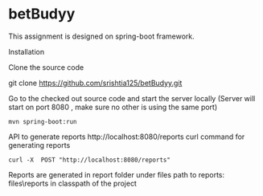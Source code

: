 # betBudyy
This assignment is designed on spring-boot framework.

Installation

Clone the source code

git clone https://github.com/srishtia125/betBudyy.git

Go to the checked out source code and start the server locally (Server will start on port 8080 , make sure no other is using the same port)

```
mvn spring-boot:run
```
API to generate reports
http://localhost:8080/reports
curl command for generating reports
```
curl -X  POST "http://localhost:8080/reports"
```

Reports are generated in report folder under files
path to reports:
files\reports in classpath of the project


